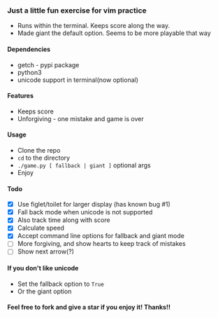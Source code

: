 ### Just a little fun exercise for vim practice
* Runs within the terminal. Keeps score along the way.
* Made giant the default option. Seems to be more playable that way 

#### Dependencies
* getch - pypi package
* python3
* unicode support in terminal(now optional)

#### Features
* Keeps score
* Unforgiving - one mistake and game is over

#### Usage
* Clone the repo
* `cd` to the directory
* `./game.py [ fallback | giant ]` optional args
* Enjoy

#### Todo
- [x] Use figlet/toilet for larger display (has known bug #1)
- [x] Fall back mode when unicode is not supported
- [x] Also track time along with score
- [x] Calculate speed
- [x] Accept command line options for fallback and giant mode
- [ ] More forgiving, and show hearts to keep track of mistakes
- [ ] Show next arrow(?)

#### If you don't like unicode
- Set the fallback option to `True`
- Or the giant option

#### Feel free to fork and give a star if you enjoy it! Thanks!!


